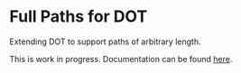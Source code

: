 # Full Paths for DOT

Extending DOT to support paths of arbitrary length.

This is work in progress. Documentation can be found [here](https://amaurremi.github.io/dot-calculus/src/extensions/paths/doc/toc.html).
